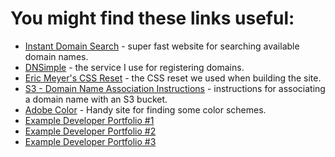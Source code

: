 # You might find these links useful:

* [Instant Domain Search](https://instantdomainsearch.com/) - super fast website for searching available domain names.
* [DNSimple](https://dnsimple.com) - the service I use for registering domains.
* [Eric Meyer's CSS Reset](http://meyerweb.com/eric/tools/css/reset/) - the CSS reset we used when building the site.
* [S3 - Domain Name Association Instructions](http://docs.aws.amazon.com/gettingstarted/latest/swh/getting-started-configure-route53.html) - instructions for associating a domain name with an S3 bucket.
* [Adobe Color](https://color.adobe.com) - Handy site for finding some color schemes.
* [Example Developer Portfolio #1](http://ianlunn.co.uk/)
* [Example Developer Portfolio #2](https://jonny.me/)
* [Example Developer Portfolio #3](http://pierre.io/)
